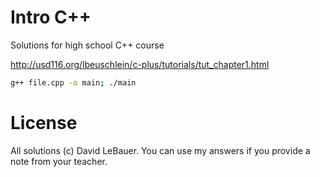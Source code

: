 # Intro C++

Solutions for high school C++ course 

http://usd116.org/lbeuschlein/c-plus/tutorials/tut_chapter1.html

```sh
g++ file.cpp -o main; ./main 
```

# License

All solutions (c) David LeBauer. You can use my answers if you provide a note from your teacher.
